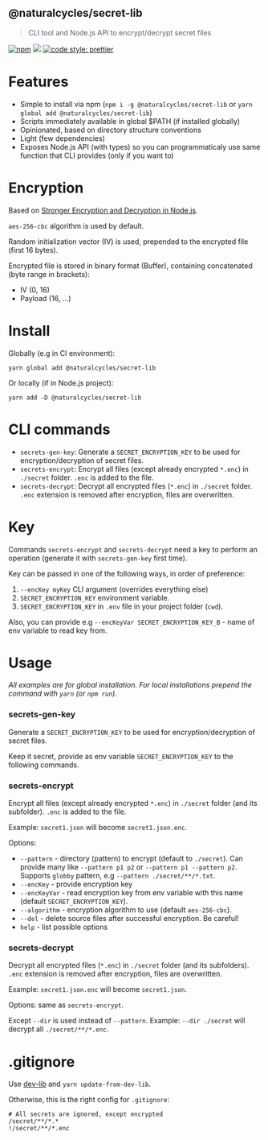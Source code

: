 ## @naturalcycles/secret-lib

> CLI tool and Node.js API to encrypt/decrypt secret files

[![npm](https://img.shields.io/npm/v/@naturalcycles/secret-lib/latest.svg)](https://www.npmjs.com/package/@naturalcycles/secret-lib)
[![](https://circleci.com/gh/NaturalCycles/secret-lib.svg?style=shield&circle-token=cbb20b471eb9c1d5ed975e28c2a79a45671d78ea)](https://circleci.com/gh/NaturalCycles/secret-lib)
[![code style: prettier](https://img.shields.io/badge/code_style-prettier-ff69b4.svg?style=flat-square)](https://github.com/prettier/prettier)

# Features

- Simple to install via npm (`npm i -g @naturalcycles/secret-lib` or
  `yarn global add @naturalcycles/secret-lib`)
- Scripts immediately available in global \$PATH (if installed globally)
- Opinionated, based on directory structure conventions
- Light (few dependencies)
- Exposes Node.js API (with types) so you can programmaticaly use same function that CLI provides
  (only if you want to)

# Encryption

Based on
[Stronger Encryption and Decryption in Node.js](http://vancelucas.com/blog/stronger-encryption-and-decryption-in-node-js/).

`aes-256-cbc` algorithm is used by default.

Random initialization vector (IV) is used, prepended to the encrypted file (first 16 bytes).

Encrypted file is stored in binary format (Buffer), containing concatenated (byte range in
brackets):

- IV (0, 16)
- Payload (16, ...)

# Install

Globally (e.g in CI environment):

    yarn global add @naturalcycles/secret-lib

Or locally (if in Node.js project):

    yarn add -D @naturalcycles/secret-lib

# CLI commands

- `secrets-gen-key`: Generate a `SECRET_ENCRYPTION_KEY` to be used for encryption/decryption of
  secret files.
- `secrets-encrypt`: Encrypt all files (except already encrypted `*.enc`) in `./secret` folder.
  `.enc` is added to the file.
- `secrets-decrypt`: Decrypt all encrypted files (`*.enc`) in `./secret` folder. `.enc` extension is
  removed after encryption, files are overwritten.

# Key

Commands `secrets-encrypt` and `secrets-decrypt` need a key to perform an operation (generate it
with `secrets-gen-key` first time).

Key can be passed in one of the following ways, in order of preference:

1. `--encKey myKey` CLI argument (overrides everything else)
2. `SECRET_ENCRYPTION_KEY` environment variable.
3. `SECRET_ENCRYPTION_KEY` in `.env` file in your project folder (`cwd`).

Also, you can provide e.g `--encKeyVar SECRET_ENCRYPTION_KEY_B` - name of env variable to read key
from.

# Usage

_All examples are for global installation. For local installations prepend the command with `yarn`
(or `npm run`)._

### secrets-gen-key

Generate a `SECRET_ENCRYPTION_KEY` to be used for encryption/decryption of secret files.

Keep it secret, provide as env variable `SECRET_ENCRYPTION_KEY` to the following commands.

### secrets-encrypt

Encrypt all files (except already encrypted `*.enc`) in `./secret` folder (and its subfolder).
`.enc` is added to the file.

Example: `secret1.json` will become `secret1.json.enc`.

Options:

- `--pattern` - directory (pattern) to encrypt (default to `./secret`). Can provide many like
  `--pattern p1 p2` or `--pattern p1 --pattern p2`. Supports `globby` pattern, e.g
  `--pattern ./secret/**/*.txt`.
- `--encKey` - provide encryption key
- `--encKeyVar` - read encryption key from env variable with this name (default
  `SECRET_ENCRYPTION_KEY`).
- `--algorithm` - encryption algorithm to use (default `aes-256-cbc`).
- `--del` - delete source files after successful encryption. Be careful!
- `help` - list possible options

### secrets-decrypt

Decrypt all encrypted files (`*.enc`) in `./secret` folder (and its subfolders). `.enc` extension is
removed after encryption, files are overwritten.

Example: `secret1.json.enc` will become `secret1.json`.

Options: same as `secrets-encrypt`.

Except `--dir` is used instead of `--pattern`. Example: `--dir ./secret` will decrypt all
`./secret/**/*.enc`.

# .gitignore

Use [dev-lib](https://github.com/NaturalCycles/dev-lib) and `yarn update-from-dev-lib`.

Otherwise, this is the right config for `.gitignore`:

```
# All secrets are ignored, except encrypted
/secret/**/*.*
!/secret/**/*.enc
```
